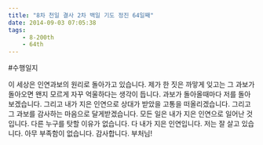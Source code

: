 ```yaml
---
title: "8차 천일 결사 2차 백일 기도 정진 64일째"
date: 2014-09-03 07:05:38
tags:
    - 8-200th
    - 64th
---
```


#수행일지

이 세상은 인연과보의 원리로 돌아가고 있습니다. 제가 한 짓은 까맣게 잊고는 그 과보가 돌아오면 왠지 모르게 자꾸 억울하다는 생각이 듭니다. 과보가 돌아올때마다 저를 돌아보겠습니다. 그리고 내가 지은 인연으로 상대가 받았을 고통을 떠올리겠습니다. 그리고 그 과보를 감사하는 마음으로 달게받겠습니다. 모든 일은 내가 지은 인연으로 일어난 것입니다. 다른 누구를 탓할 이유가 없습니다. 다 내가 지은 인연입니다. 저는 잘 살고 있습니다. 아무 부족함이 없습니다. 감사합니다. 부처님!
